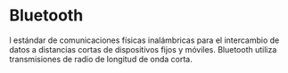 [Title]: # (Bluetooth)
[Difficulty]: # (Principiante)
[Order]: # (14)

# Bluetooth 
l estándar de comunicaciones físicas inalámbricas para el intercambio de datos a distancias cortas de dispositivos fijos y móviles. Bluetooth utiliza transmisiones de radio de longitud de onda corta.